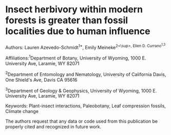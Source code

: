 # Insect herbivory within modern forests is greater than fossil localities due to human influence

Authors: Lauren Azevedo-Schmidt<sup>1*</sup>, Emily Meineke<sup>2<\sup>, Ellen D. Currano<sup>1,3</sup>

Affiliations:<sup>1</sup>Department of Botany, University of Wyoming, 1000 E. University Ave, Laramie, WY 82071
  
<sup>2</sup>Department of Entomology and Nematology, University of California Davis, One Shield's Ave, Davis CA 95616
  
<sup>3</sup>Department of Geology & Geophysics, University of Wyoming, 1000 E. University Ave, Laramie, WY 82071

Keywords: Plant-insect interactions, Paleobotany, Leaf compression fossils, Climate change 

The authors request that any data or code used from this publication be properly cited and recognized in future work. 
